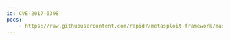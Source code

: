 ```yaml
---
id: CVE-2017-6398
pocs:
    - https://raw.githubusercontent.com/rapid7/metasploit-framework/master/modules/exploits/linux/http/trend_micro_imsva_exec.rb
---
```

